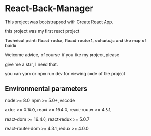 # React-Back-Manager #

This project was bootstrapped with Create React App.

this project was my first react project

Technical point: React-redux, React-router4, echarts.js and the map of baidu

Welcome advice, of course, if you like my project, please 

give me a star, I need that.

you can yarn or npm run dev for viewing code of the project

## Environmental parameters ##
node >= 8.0, npm >= 5.0+, vscode

axios >= 0.18.0, react >= 16.4.0,  react-router >= 4.3.1, 

react-dom >= 16.4.0, react-redux >= 5.0.7

react-router-dom >= 4.3.1, redux >= 4.0.0

